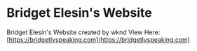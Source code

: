 # Bridget Elesin's Website
Bridget Elesin's Website created by wknd
View Here:
[https://bridgetlyspeaking.com](https://bridgetlyspeaking.com)
